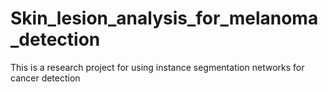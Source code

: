 # Skin_lesion_analysis_for_melanoma_detection
This is a research project for using instance segmentation networks for cancer detection

